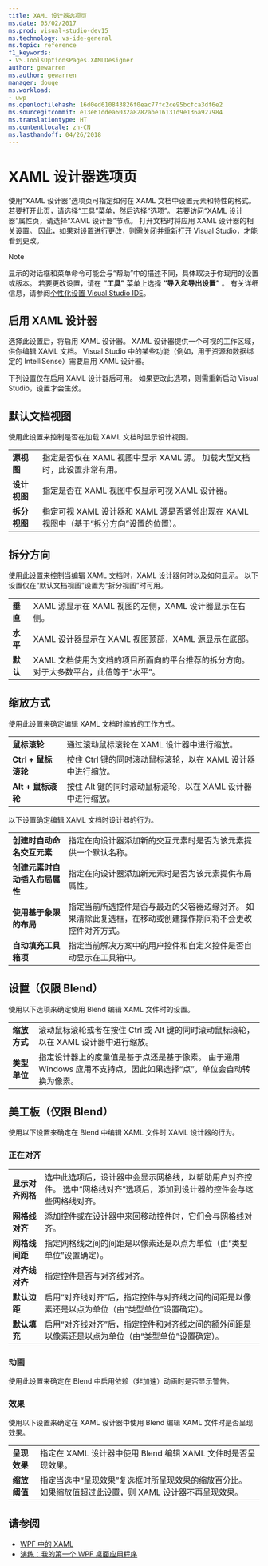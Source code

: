 ```yaml
---
title: XAML 设计器选项页
ms.date: 03/02/2017
ms.prod: visual-studio-dev15
ms.technology: vs-ide-general
ms.topic: reference
f1_keywords:
- VS.ToolsOptionsPages.XAMLDesigner
author: gewarren
ms.author: gewarren
manager: douge
ms.workload:
- uwp
ms.openlocfilehash: 16d0ed610843826f0eac77fc2ce95bcfca3df6e2
ms.sourcegitcommit: e13e61ddea6032a8282abe16131d9e136a927984
ms.translationtype: HT
ms.contentlocale: zh-CN
ms.lasthandoff: 04/26/2018
---
```

# <a name="xaml-designer-options-page"></a>XAML 设计器选项页

使用“XAML 设计器”选项页可指定如何在 XAML 文档中设置元素和特性的格式。 若要打开此页，请选择“工具”菜单，然后选择“选项”。 若要访问“XAML 设计器”属性页，请选择“XAML 设计器”节点。 打开文档时将应用 XAML 设计器的相关设置。 因此，如果对设置进行更改，则需关闭并重新打开 Visual Studio，才能看到更改。

> [!NOTE]
> 显示的对话框和菜单命令可能会与“帮助”中的描述不同，具体取决于你现用的设置或版本。 若要更改设置，请在 **“工具”** 菜单上选择 **“导入和导出设置”** 。 有关详细信息，请参阅[个性化设置 Visual Studio IDE](../../ide/personalizing-the-visual-studio-ide.md)。

## <a name="enable-xaml-designer"></a>启用 XAML 设计器

选择此设置后，将启用 XAML 设计器。 XAML 设计器提供一个可视的工作区域，供你编辑 XAML 文档。 Visual Studio 中的某些功能（例如，用于资源和数据绑定的 IntelliSense）需要启用 XAML 设计器。

下列设置仅在启用 XAML 设计器后可用。 如果更改此选项，则需重新启动 Visual Studio，设置才会生效。

## <a name="default-document-view"></a>默认文档视图

使用此设置来控制是否在加载 XAML 文档时显示设计视图。

|||
|-|-|
|**源视图**|指定是否仅在 XAML 视图中显示 XAML 源。 加载大型文档时，此设置非常有用。|
|**设计视图**|指定是否在 XAML 视图中仅显示可视 XAML 设计器。|
|**拆分视图**|指定可视 XAML 设计器和 XAML 源是否紧邻出现在 XAML 视图中（基于“拆分方向”设置的位置）。|

## <a name="split-orientation"></a>拆分方向

使用此设置来控制当编辑 XAML 文档时，XAML 设计器何时以及如何显示。 以下设置仅在“默认文档视图”设置为“拆分视图”时可用。

|||
|-|-|
|**垂直**|XAML 源显示在 XAML 视图的左侧，XAML 设计器显示在右侧。|
|**水平**|XAML 设计器显示在 XAML 视图顶部，XAML 源显示在底部。|
|**默认**|XAML 文档使用为文档的项目所面向的平台推荐的拆分方向。 对于大多数平台，此值等于“水平”。|

## <a name="zoom-by-using"></a>缩放方式

使用此设置来确定编辑 XAML 文档时缩放的工作方式。

|||
|-|-|
|**鼠标滚轮**|通过滚动鼠标滚轮在 XAML 设计器中进行缩放。|
|**Ctrl + 鼠标滚轮**|按住 Ctrl 键的同时滚动鼠标滚轮，以在 XAML 设计器中进行缩放。|
|**Alt + 鼠标滚轮**|按住 Alt 键的同时滚动鼠标滚轮，以在 XAML 设计器中进行缩放。|

以下设置确定编辑 XAML 文档时设计器的行为。

|||
|-|-|
|**创建时自动命名交互元素**|指定在向设计器添加新的交互元素时是否为该元素提供一个默认名称。|
|**创建元素时自动插入布局属性**|指定在向设计器添加新元素时是否为该元素提供布局属性。|
|**使用基于象限的布局**|指定当前所选控件是否与最近的父容器边缘对齐。 如果清除此复选框，在移动或创建操作期间将不会更改控件对齐方式。|
|**自动填充工具箱项**|指定当前解决方案中的用户控件和自定义控件是否自动显示在工具箱中。|

## <a name="settings-blend-only"></a>设置（仅限 Blend）

使用以下选项来确定使用 Blend 编辑 XAML 文件时的设置。

|||
|-|-|
|**缩放方式**|滚动鼠标滚轮或者在按住 Ctrl 或 Alt 键的同时滚动鼠标滚轮，以在 XAML 设计器中进行缩放。|
|**类型单位**|指定设计器上的度量值是基于点还是基于像素。 由于通用 Windows 应用不支持点，因此如果选择“点”，单位会自动转换为像素。|

## <a name="artboard-blend-only"></a>美工板（仅限 Blend）

使用以下设置来确定在 Blend 中编辑 XAML 文件时 XAML 设计器的行为。

### <a name="snapping"></a>正在对齐

|||
|-|-|
|**显示对齐网格**|选中此选项后，设计器中会显示网格线，以帮助用户对齐控件。 选中“网格线对齐”选项后，添加到设计器的控件会与这些网格线对齐。|
|**网格线对齐**|添加控件或在设计器中来回移动控件时，它们会与网格线对齐。|
|**网格线间距**|指定网格线之间的间距是以像素还是以点为单位（由“类型单位”设置确定）。|
|**对齐线对齐**|指定控件是否与对齐线对齐。|
|**默认边距**|启用“对齐线对齐”后，指定控件与对齐线之间的间距是以像素还是以点为单位（由“类型单位”设置确定）。|
|**默认填充**|启用“对齐线对齐”后，指定控件和对齐线之间的额外间距是以像素还是以点为单位（由“类型单位”设置确定）。|

### <a name="animation"></a>动画

使用此设置来确定在 Blend 中启用依赖（非加速）动画时是否显示警告。

### <a name="effects"></a>效果

使用以下设置来确定在 XAML 设计器中使用 Blend 编辑 XAML 文件时是否呈现效果。

|||
|-|-|
|**呈现效果**|指定在 XAML 设计器中使用 Blend 编辑 XAML 文件时是否呈现效果。|
|**缩放阈值**|指定当选中“呈现效果”复选框时所呈现效果的缩放百分比。 如果缩放值超过此设置，则 XAML 设计器不再呈现效果。|

## <a name="see-also"></a>请参阅

- [WPF 中的 XAML](/dotnet/framework/wpf/advanced/xaml-in-wpf)
- [演练：我的第一个 WPF 桌面应用程序](/dotnet/framework/wpf/getting-started/walkthrough-my-first-wpf-desktop-application)